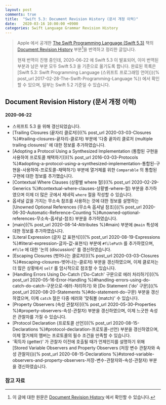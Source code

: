 ```yaml
---
layout: post
comments: true
title:  "Swift 5.3: Document Revision History (문서 개정 이력)"
date:   2020-03-16 10:00:00 +0900
categories: Swift Language Grammar Revision History
---
```


> Apple 에서 공개한 [The Swift Programming Language (Swift 5.3)](https://docs.swift.org/swift-book/) 책의 [Document Revision History](https://docs.swift.org/swift-book/RevisionHistory/RevisionHistory.html) 부분[^Revision-History]을 번역하고 정리한 글입니다.
>
> 현재 번역이 진행 중인데, 2020-06-22 에 Swift 5.3 이 발표되어, 이미 번역된 부분과 남은 부분 모두 Swift 5.3 을 기준으로 옮기도록 합니다. 완료된 목록은 [Swift 5.3: Swift Programming Language (스위프트 프로그래밍 언어)]({% post_url 2017-02-28-The-Swift-Programming-Language %}) 에서 확인할 수 있으며, 일부는 Swift 5.2 기준일 수 있습니다.

## Document Revision History (문서 개정 이력)

#### 2020-06-22

* 스위프트 5.3 을 위해 갱신되었습니다.
* [Trailing Closures (끝자리 클로저)]({% post_url 2020-03-03-Closures %}#trailing-closures-끝자리-클로저) 부분에 '다중 끝자리 클로저 (multiple trailing closures)' 에 대한 정보를 추가하였습니다.
* [Adopting a Protocol Using a Synthesized Implementation (통합된 구현을 사용하여 프로토콜 채택하기)]({% post_url 2016-03-03-Protocols %}#adopting-a-protocol-using-a-synthesized-implementation-통합된-구현을-사용하여-프로토콜-채택하기) 부분에 열거체를 위한 `Comparable` 의 통합된 구현에 대한 정보를 추가했습니다.
* [Contextual Where Clauses (상황별 where 절)]({% post_url 2020-02-29-Generics %}#contextual-where-clauses-상황별-where-절) 부분을 추가하였으며 이제 더 많은 곳에서 제네릭 `where` 절을 작성할 수 있습니다.
* 옵셔널 값을 가지는 무소속 참조를 사용하는 것에 대한 정보를 설명하는 [Unowned Optional References (무소속 옵셔널 참조)]({% post_url 2020-06-30-Automatic-Reference-Counting %}#unowned-optional-references-무소속-옵셔널-참조) 부분을 추가하였습니다.
* [main]({% post_url 2020-08-14-Attributes %}#main) 부분에 `@main` 특성에 대한 정보를 추가하였습니다.
* [Literal Expression (글자 값 표현식)]({% post_url 2020-08-19-Expressions %}#literal-expression-글자-값-표현식) 부분에 `#filePath` 를 추가하였으며, `#file` 에 대한 '논의 (discussion)' 를 갱신하였습니다.
* [Escaping Closures (벗어나는 클로저)]({% post_url 2020-03-03-Closures %}#escaping-closures-벗어나는-클로저) 부분을 갱신하였으며, 이제 클로저는 더 많은 상황에서 `self` 를 암시적으로 참조할 수 있습니다.
* [Handling Errors Using Do-Catch ('Do-Catch' 구문으로 에러 처리하기)]({% post_url 2020-05-16-Error-Handling %}#handling-errors-using-do-catch-do-catch-구문으로-에러-처리하기) 와 [Do Statement ('do' 구문)]({% post_url 2020-08-20-Statements %}#do-statement-do-구문) 부분을 갱신하였으며, 이제 `catch` 절은 다중 에러와 '맞춰볼 (match)' 수 있습니다.
* [Property Observers (속성 관찰자)]({% post_url 2020-05-30-Properties %}#property-observers-속성-관찰자) 부분을 갱신하였으며, 이제 느긋한 속성은 관찰자를 가질 수 있습니다.
* [Protocol Declaration (프로토콜 선언)]({% post_url 2020-08-15-Declarations %}#protocol-declaration-프로토콜-선언) 부분을 갱신하였으며, 이제 열거체의 멤버는 프로토콜의 필수 조건을 만족할 수 있습니다.
* '획득자 (getter)' 가 관찰자 이전에 호출될 때가 언제인지를 설명하기 위해 [Stored Variable Observers and Property Observers (저장 변수 관찰자와 속성 관찰자)]({% post_url 2020-08-15-Declarations %}#stored-variable-observers-and-property-observers-저장-변수-관찰자와-속성-관찰자) 부분을 갱신하였습니다.

### 참고 자료

[^Revision-History]: 이 글에 대한 원문은 [Document Revision History](https://docs.swift.org/swift-book/RevisionHistory/RevisionHistory.html) 에서 확인할 수 있습니다.
